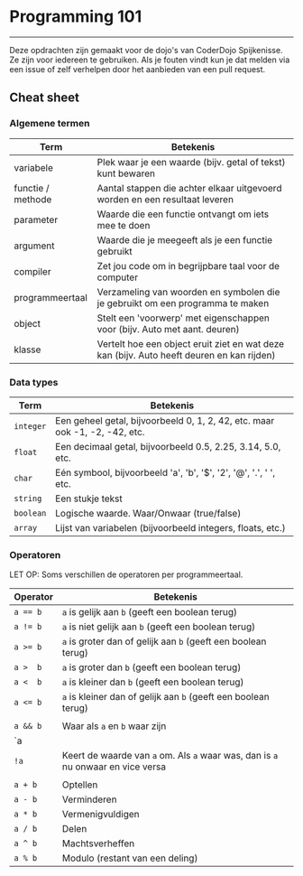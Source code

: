 # Programming 101
---
Deze opdrachten zijn gemaakt voor de dojo's van CoderDojo Spijkenisse. Ze zijn voor iedereen te gebruiken. Als je fouten vindt kun je dat melden via een issue of zelf verhelpen door het aanbieden van een pull request.

## Cheat sheet

### Algemene termen
| Term               | Betekenis                                                                    |
|--------------------|------------------------------------------------------------------------------|
| variabele          | Plek waar je een waarde (bijv. getal of tekst) kunt bewaren                  |
| functie / methode  | Aantal stappen die achter elkaar uitgevoerd worden en een resultaat leveren  |
| parameter          | Waarde die een functie ontvangt om iets mee te doen                          |
| argument           | Waarde die je meegeeft als je een functie gebruikt                           |
| compiler           | Zet jou code om in begrijpbare taal voor de computer                         |
| programmeertaal    | Verzameling van woorden en symbolen die je gebruikt om een programma te maken|
| object             | Stelt een 'voorwerp' met eigenschappen voor (bijv. Auto met aant. deuren)    |
| klasse             | Vertelt hoe een object eruit ziet en wat deze kan (bijv. Auto heeft deuren en kan rijden) |

### Data types
| Term               | Betekenis                                                                    |
|--------------------|------------------------------------------------------------------------------|
| `integer`          | Een geheel getal, bijvoorbeeld 0, 1, 2, 42, etc. maar ook -1, -2, -42, etc.  |
| `float`            | Een decimaal getal, bijvoorbeeld 0.5, 2.25, 3.14, 5.0, etc.                  |
| `char`             | Eén symbool, bijvoorbeeld 'a', 'b', '$', '2', '@', '.', ' ', etc.            |
| `string`           | Een stukje tekst                                                             |
| `boolean`          | Logische waarde. Waar/Onwaar (true/false)                                    |
| `array`            | Lijst van variabelen (bijvoorbeeld integers, floats, etc.)                   |

### Operatoren

LET OP: Soms verschillen de operatoren per programmeertaal.

| Operator           | Betekenis                                                                    |
|--------------------|------------------------------------------------------------------------------|
| `a == b`           | `a` is gelijk aan `b` (geeft een boolean terug)                              |
| `a != b`           | `a` is niet gelijk aan `b` (geeft een boolean terug)                              |
| `a >= b`           | `a` is groter dan of  gelijk aan `b` (geeft een boolean terug)               |
| `a >  b`           | `a` is groter dan `b` (geeft een boolean terug)                              |
| `a <  b`           | `a` is kleiner dan `b` (geeft een boolean terug)                             |
| `a <= b`           | `a` is kleiner dan of gelijk aan `b` (geeft een boolean terug)               |
|                    |                                                                              |
| `a && b`           | Waar als `a` en `b` waar zijn                                                |
| `a || b`           | Waar als `a` of `b` waar zijn                                                |
| `!a`               | Keert de waarde van `a` om. Als `a` waar was, dan is `a` nu onwaar en vice versa |
|                    |                                                                              |
| `a + b`            | Optellen                                                                     |
| `a - b`            | Verminderen                                                                  |
| `a * b`            | Vermenigvuldigen                                                             |
| `a / b`            | Delen                                                                        |
| `a ^ b`            | Machtsverheffen                                                              |
| `a % b`            | Modulo (restant van een deling)                                              |

